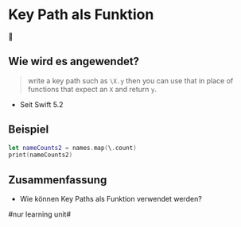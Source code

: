 # Key Path als Funktion
📌
## Wie wird es angewendet?

> write a key path such as `\X.y` then you can use that in place of functions that expect an `X` and return `y`.

- Seit Swift 5.2

## Beispiel

```swift
let nameCounts2 = names.map(\.count)
print(nameCounts2)
```



## Zusammenfassung
- Wie können Key Paths als Funktion verwendet werden?


#nur learning unit#